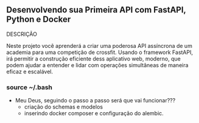 

## Desenvolvendo sua Primeira API com FastAPI, Python e Docker


<p>DESCRIÇÃO</p>
<p>Neste projeto você aprenderá a criar uma poderosa API assíncrona de um academia para uma competição de crossfit. Usando o framework FastAPI, irá permitir a construção eficiente dess aplicativo web, moderno, que podem ajudar a entender e lidar com operações simultâneas de maneira eficaz e escalável.</p>
</div>

### source ~/.bash

* Meu Deus, seguindo o passo a passo será que vai funcionar???
    * criação do schemas e modelos
    * inserindo docker composer e configuração do alembic.


